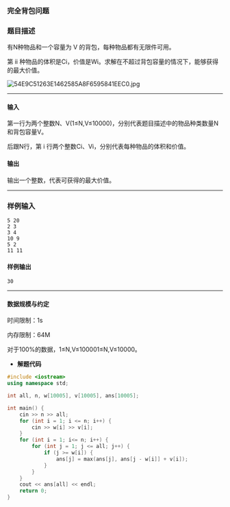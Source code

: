 ### 完全背包问题

### 题目描述

有N种物品和一个容量为 V 的背包，每种物品都有无限件可用。

第 ii 种物品的体积是Ci，价值是Wi。求解在不超过背包容量的情况下，能够获得的最大价值。

![54E9C51263E1462585A8F6595841EEC0.jpg](http://47.93.11.51:88/img/2019-05-26/54E9C51263E1462585A8F6595841EEC0.jpg)

------

#### 输入

第一行为两个整数N、V(1≤N,V≤10000)，分别代表题目描述中的物品种类数量N和背包容量V。

后跟N行，第 i 行两个整数Ci、Vi，分别代表每种物品的体积和价值。

#### 输出

输出一个整数，代表可获得的最大价值。

------

### 样例输入

```
5 20
2 3
3 4
10 9
5 2
11 11
```

#### 样例输出

```
30
```

------

#### 数据规模与约定

时间限制：1s

内存限制：64M

对于100%的数据，1≤N,V≤100001≤N,V≤10000。

- **解题代码**

``` c++
#include <iostream>
using namespace std;

int all, n, w[10005], v[10005], ans[10005];

int main() {
	cin >> n >> all;
	for (int i = 1; i <= n; i++) {
		cin >> w[i] >> v[i];
	} 
	for (int i = 1; i<= n; i++) {
		for (int j = 1; j <= all; j++) {
			if (j >= w[i]) {
				ans[j] = max(ans[j], ans[j - w[i]] + v[i]);
			} 
		}
	}
	cout << ans[all] << endl;
	return 0;
}
```

